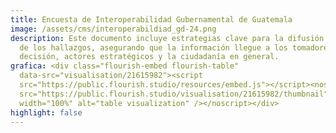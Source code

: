 ```yaml
---
title: Encuesta de Interoperabilidad Gubernamental de Guatemala
image: /assets/cms/interoperabildiad_gd-24.png
description: Este documento incluye estrategias clave para la difusión efectiva
  de los hallazgos, asegurando que la información llegue a los tomadores de
  decisión, actores estratégicos y la ciudadanía en general.
grafica: <div class="flourish-embed flourish-table"
  data-src="visualisation/21615982"><script
  src="https://public.flourish.studio/resources/embed.js"></script><noscript><img
  src="https://public.flourish.studio/visualisation/21615982/thumbnail"
  width="100%" alt="table visualization" /></noscript></div>
highlight: false
---
```

